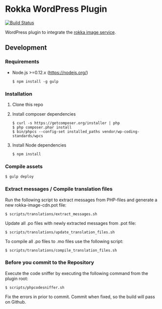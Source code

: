# Rokka WordPress Plugin

[![Build Status](https://travis-ci.org/rokka-io/rokka-wordpress-plugin.svg?branch=master)](https://travis-ci.org/rokka-io/rokka-wordpress-plugin)

WordPress plugin to integrate the [rokka image service](https://rokka.io).

## Development

### Requirements

* Node.js >=0.12.x (https://nodejs.org/)

    ```
    $ npm install -g gulp
    ```

### Installation

1. Clone this repo

1. Install composer dependencies

    ```
    $ curl -s https://getcomposer.org/installer | php
    $ php composer.phar install
    $ bin/phpcs --config-set installed_paths vendor/wp-coding-standards/wpcs
    ```

1. Install Node dependencies

    ```
    $ npm install
    ```

### Compile assets

    $ gulp deploy

### Extract messages / Compile translation files

Run the following script to extract messages from PHP-files and generate a new rokka-image-cdn.pot file:

    $ scripts/translations/extract_messages.sh

Update all .po files with newly extracted messages from .pot file:

    $ scripts/translations/update_translation_files.sh

To compile all .po files to .mo files use the following script:

    $ scripts/translations/compile_translation_files.sh

### Before you commit to the Repository

Execute the code sniffer by executing the following command from the plugin root:

    $ scripts/phpcodesniffer.sh

Fix the errors in prior to commit. Commit when fixed, so the build will pass on Github.
